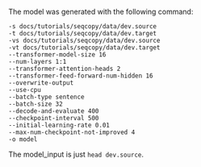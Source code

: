 The model was generated with the following command:
```
-s docs/tutorials/seqcopy/data/dev.source
-t docs/tutorials/seqcopy/data/dev.target
-vs docs/tutorials/seqcopy/data/dev.source
-vt docs/tutorials/seqcopy/data/dev.target
--transformer-model-size 16
--num-layers 1:1
--transformer-attention-heads 2
--transformer-feed-forward-num-hidden 16
--overwrite-output
--use-cpu
--batch-type sentence
--batch-size 32
--decode-and-evaluate 400
--checkpoint-interval 500
--initial-learning-rate 0.01
--max-num-checkpoint-not-improved 4
-o model
```

The model_input is just `head dev.source`.
